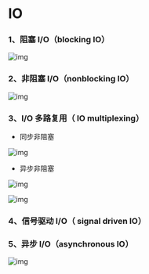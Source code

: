 # IO

### 1、阻塞 I/O（blocking IO）

![img](https://images2015.cnblogs.com/blog/986023/201705/986023-20170516203435197-2097788985.png)



### 2、非阻塞 I/O（nonblocking IO）

![img](https://images2015.cnblogs.com/blog/986023/201705/986023-20170516205659869-1502877260.png)



### 3、I/O 多路复用（ IO multiplexing）

* 同步非阻塞

![img](https://images2015.cnblogs.com/blog/986023/201705/986023-20170516211049135-1446828952.png)

* 异步非阻塞

![img](http://images.cnitblog.com/blog/405877/201411/142332350853195.png)



![img](http://images.cnitblog.com/blog/405877/201411/142333254136604.png)





### 4、信号驱动 I/O（ signal driven IO）



### 5、异步 I/O（asynchronous IO）

![img](https://images2015.cnblogs.com/blog/986023/201705/986023-20170516211752697-1483810360.png)



